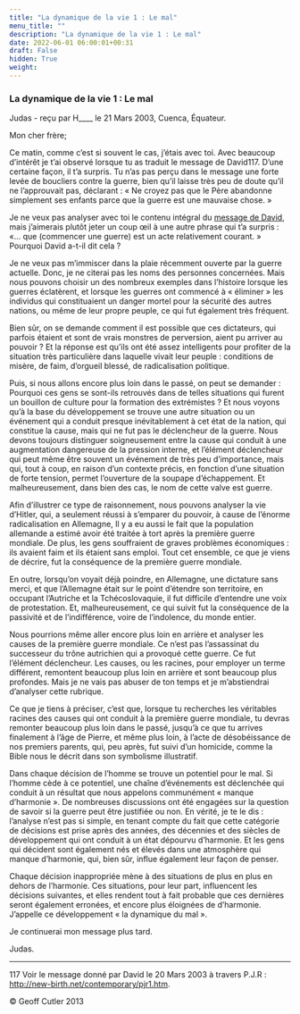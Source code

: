 ```yaml
---
title: "La dynamique de la vie 1 : Le mal"
menu_title: ""
description: "La dynamique de la vie 1 : Le mal"
date: 2022-06-01 06:00:01+00:31
draft: False
hidden: True
weight:
---
```

### La dynamique de la vie 1 : Le mal

Judas - reçu par H____ le 21 Mars 2003, Cuenca, Équateur.

Mon cher frère;

Ce matin, comme c’est si souvent le cas, j’étais avec toi. Avec beaucoup d’intérêt je t’ai observé lorsque tu as traduit le message de David117. D’une certaine façon, il t’a surpris. Tu n’as pas perçu dans le message une forte levée de boucliers contre la guerre, bien qu’il laisse très peu de doute qu’il ne l’approuvait pas, déclarant : « Ne croyez pas que le Père abandonne simplement ses enfants parce que la guerre est une mauvaise chose. »

Je ne veux pas analyser avec toi le contenu intégral du [message de David](/fr-contemporary-messages/fr-contemporary-messages-by-date-order/fr-contemporary-messages-2003/fr-2003-3-20-1-pjr-king-david/), mais j’aimerais plutôt jeter un coup œil à une autre phrase qui t’a surpris : «… que (commencer une guerre) est un acte relativement courant. » Pourquoi David a-t-il dit cela ?

Je ne veux pas m’immiscer dans la plaie récemment ouverte par la guerre actuelle. Donc, je ne citerai pas les noms des personnes concernées. Mais nous pouvons choisir un des nombreux exemples dans l’histoire lorsque les guerres éclatèrent, et lorsque les guerres ont commencé à « éliminer » les individus qui constituaient un danger mortel pour la sécurité des autres nations, ou même de leur propre peuple, ce qui fut également très fréquent.

Bien sûr, on se demande comment il est possible que ces dictateurs, qui parfois étaient et sont de vrais monstres de perversion, aient pu arriver au pouvoir ? Et la réponse est qu’ils ont été assez intelligents pour profiter de la situation très particulière dans laquelle vivait leur peuple : conditions de misère, de faim, d’orgueil blessé, de radicalisation politique.

Puis, si nous allons encore plus loin dans le passé, on peut se demander : Pourquoi ces gens se sont-ils retrouvés dans de telles situations qui furent un bouillon de culture pour la formation des extrémistes ? Et nous voyons qu’à la base du développement se trouve une autre situation ou un événement qui a conduit presque inévitablement à cet état de la nation, qui constitue la cause, mais qui ne fut pas le déclencheur de la guerre. Nous devons toujours distinguer soigneusement entre la cause qui conduit à une augmentation dangereuse de la pression interne, et l’élément déclencheur qui peut même être souvent un événement de très peu d’importance, mais qui, tout à coup, en raison d’un contexte précis, en fonction d’une situation de forte tension, permet l’ouverture de la soupape d’échappement. Et malheureusement, dans bien des cas, le nom de cette valve est guerre.

Afin d’illustrer ce type de raisonnement, nous pouvons analyser la vie d’Hitler, qui, a seulement réussi à s’emparer du pouvoir, à cause de l’énorme radicalisation en Allemagne,  Il y a eu aussi le fait que la population allemande a estimé avoir été traitée à tort après la première guerre mondiale. De plus, les gens souffraient de graves problèmes économiques : ils avaient faim et ils étaient sans emploi. Tout cet ensemble, ce que je viens de décrire, fut la conséquence de la première guerre mondiale.

En outre, lorsqu’on voyait déjà poindre, en Allemagne, une dictature sans merci, et que l’Allemagne était sur le point d’étendre son territoire, en occupant l’Autriche et la Tchécoslovaquie, il fut  difficile d’entendre une voix de protestation. Et, malheureusement, ce qui suivit fut la conséquence de la passivité et de l’indifférence, voire de l’indolence, du monde entier.

Nous pourrions même aller encore plus loin en arrière et analyser les causes de la première guerre mondiale. Ce n’est pas l’assassinat du successeur du trône autrichien qui a provoqué cette guerre. Ce fut l’élément déclencheur. Les causes, ou les racines, pour employer un terme différent, remontent beaucoup plus loin en arrière et sont beaucoup plus profondes. Mais je ne vais pas abuser de ton temps et je m’abstiendrai d’analyser cette rubrique.

Ce que je tiens à préciser, c’est que, lorsque tu recherches les véritables racines des causes qui ont conduit à la première guerre mondiale, tu devras remonter beaucoup plus loin dans le passé, jusqu’à ce que tu arrives finalement à l’âge de Pierre, et même plus loin, à l’acte de désobéissance de nos premiers parents, qui, peu après, fut suivi d’un homicide, comme la Bible nous le décrit dans son symbolisme illustratif.

Dans chaque décision de l’homme se trouve un potentiel pour le mal. Si l’homme cède à ce potentiel, une chaîne d’événements est déclenchée qui conduit à un résultat que nous appelons communément « manque d’harmonie ». De nombreuses discussions ont été engagées sur la question de savoir si la guerre peut être justifiée ou non. En vérité, je te le dis : l’analyse n’est pas si simple, en tenant compte du fait que cette catégorie de décisions est prise après des années, des décennies et des siècles de développement qui ont conduit à un état dépourvu d’harmonie. Et les gens qui décident sont également nés et élevés dans une atmosphère qui manque d’harmonie, qui, bien sûr, influe également leur façon de penser.

Chaque décision inappropriée mène à des situations de plus en plus en dehors de l’harmonie. Ces situations, pour leur part, influencent les décisions suivantes, et elles rendent tout à fait probable que ces dernières seront également erronées, et encore plus éloignées de d’harmonie. J’appelle ce développement « la dynamique du mal ».

Je continuerai mon message plus tard.

Judas.

______________________________

117 Voir le message donné par David le 20 Mars 2003 à travers P.J.R : http://new-birth.net/contemporary/pjr1.htm.



© Geoff Cutler 2013